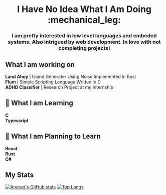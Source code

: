 <h1 align="center"> I Have No Idea What I Am Doing :mechanical_leg: </h1>

<h3 align="center">I am pretty interested in low level languages and embeded systems. Also intrigued by web development. In love with not completing projects!</h3>

## What I am working on
**Land Ahoy** | Island Generater Using Noise Implemented in Rust \
**Flum** | Simple Scripting Language Written in C\
**ADHD Classifier** | Research Project at my Internship

## :green_book: What I am Learning
**C**\
**Typescript**

## :blue_book: What I am Planning to Learn
**React**\
**Rust**\
**C#**

## My Stats
[![Anurag's GitHub stats](https://github-readme-stats.vercel.app/api?username=HARDIntegral&count_private=true&show_icons=true&theme=blueberry&include_all_commits=true&hide=issues)](https://github.com/anuraghazra/github-readme-stats)
[![Top Langs](https://github-readme-stats.vercel.app/api/top-langs/?username=HARDIntegral&count_private=false&include_all_commits=false&layout=compact&theme=blueberry)](https://github.com/anuraghazra/github-readme-stats)
